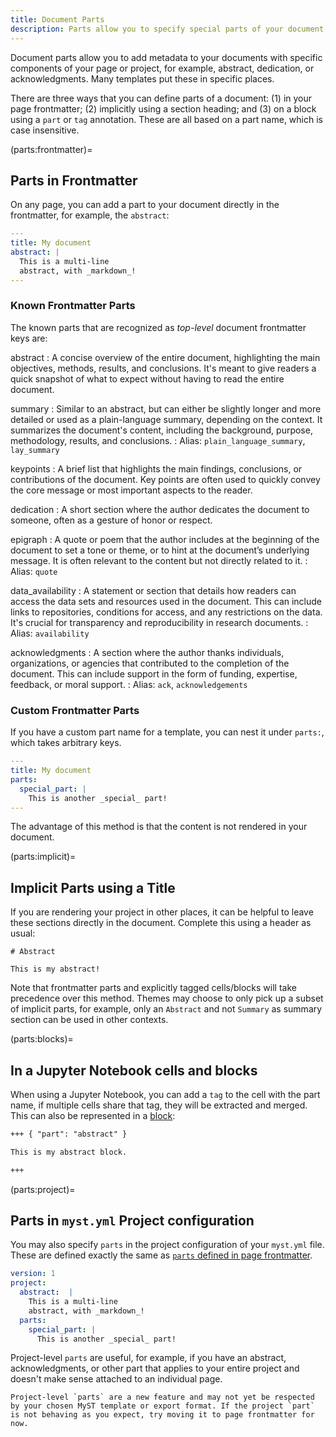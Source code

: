 ```yaml
---
title: Document Parts
description: Parts allow you to specify special parts of your document, like abstract, key points, and acknowledgements.
---
```


Document parts allow you to add metadata to your documents with specific components of your page or project, for example, abstract, dedication, or acknowledgments. Many templates put these in specific places.

There are three ways that you can define parts of a document: (1) in your page frontmatter; (2) implicitly using a section heading; and (3) on a block using a `part` or `tag` annotation. These are all based on a part name, which is case insensitive.

(parts:frontmatter)=

## Parts in Frontmatter

On any page, you can add a part to your document directly in the frontmatter, for example, the `abstract`:

```yaml
---
title: My document
abstract: |
  This is a multi-line
  abstract, with _markdown_!
---
```

### Known Frontmatter Parts

The known parts that are recognized as _top-level_ document frontmatter keys are:

abstract
: A concise overview of the entire document, highlighting the main objectives, methods, results, and conclusions. It's meant to give readers a quick snapshot of what to expect without having to read the entire document.

summary
: Similar to an abstract, but can either be slightly longer and more detailed or used as a plain-language summary, depending on the context. It summarizes the document's content, including the background, purpose, methodology, results, and conclusions.
: Alias: `plain_language_summary`, `lay_summary`

keypoints
: A brief list that highlights the main findings, conclusions, or contributions of the document. Key points are often used to quickly convey the core message or most important aspects to the reader.

dedication
: A short section where the author dedicates the document to someone, often as a gesture of honor or respect.

epigraph
: A quote or poem that the author includes at the beginning of the document to set a tone or theme, or to hint at the document’s underlying message. It is often relevant to the content but not directly related to it.
: Alias: `quote`

data_availability
: A statement or section that details how readers can access the data sets and resources used in the document. This can include links to repositories, conditions for access, and any restrictions on the data. It's crucial for transparency and reproducibility in research documents.
: Alias: `availability`

acknowledgments
: A section where the author thanks individuals, organizations, or agencies that contributed to the completion of the document. This can include support in the form of funding, expertise, feedback, or moral support.
: Alias: `ack`, `acknowledgements`

### Custom Frontmatter Parts

If you have a custom part name for a template, you can nest it under `parts:`, which takes arbitrary keys.

```yaml
---
title: My document
parts:
  special_part: |
    This is another _special_ part!
---
```

The advantage of this method is that the content is not rendered in your document.

(parts:implicit)=

## Implicit Parts using a Title

If you are rendering your project in other places, it can be helpful to leave these sections directly in the document.
Complete this using a header as usual:

```
# Abstract

This is my abstract!
```

Note that frontmatter parts and explicitly tagged cells/blocks will take precedence over this method. Themes may choose to only pick up a subset of implicit parts, for example, only an `Abstract` and not `Summary` as summary section can be used in other contexts.

(parts:blocks)=

## In a Jupyter Notebook cells and blocks

When using a Jupyter Notebook, you can add a `tag` to the cell with the part name, if multiple cells share that tag, they will be extracted and merged. This can also be represented in a [block](./blocks.md):

```markdown
+++ { "part": "abstract" }

This is my abstract block.

+++
```

(parts:project)=

## Parts in `myst.yml` Project configuration

You may also specify `parts` in the project configuration of your `myst.yml` file. These are defined exactly the same as [`parts` defined in page frontmatter](#parts:frontmatter).

```yaml
version: 1
project:
  abstract:  |
    This is a multi-line
    abstract, with _markdown_!
  parts:
    special_part: |
      This is another _special_ part!
```

Project-level `parts` are useful, for example, if you have an abstract, acknowledgments, or other part that applies to your entire project and doesn't make sense attached to an individual page.

```{caution}
Project-level `parts` are a new feature and may not yet be respected by your chosen MyST template or export format. If the project `part` is not behaving as you expect, try moving it to page frontmatter for now.
```